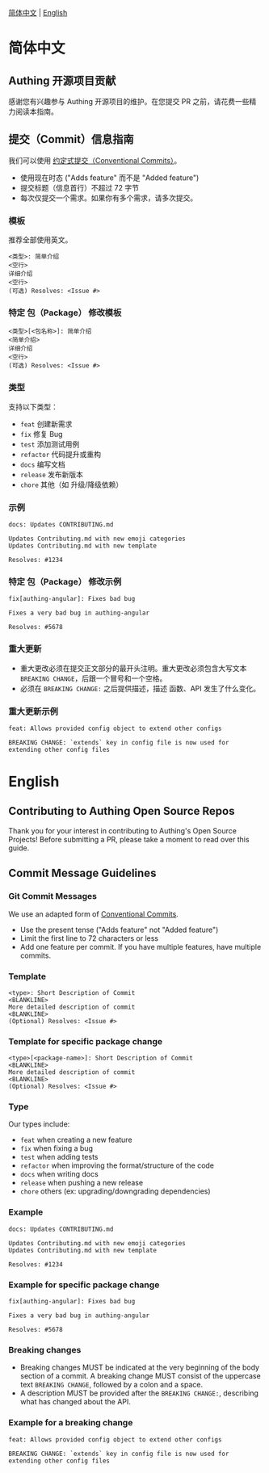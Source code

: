 [简体中文](#简体中文) | [English](#English)

# 简体中文

## Authing 开源项目贡献

感谢您有兴趣参与 Authing 开源项目的维护。在您提交 PR 之前，请花费一些精力阅读本指南。

## 提交（Commit）信息指南

我们可以使用 [约定式提交（Conventional Commits）](http://conventionalcommits.org/)。

- 使用现在时态 ("Adds feature" 而不是 "Added feature")
- 提交标题（信息首行）不超过 72 字节
- 每次仅提交一个需求。如果你有多个需求，请多次提交。

### 模板

推荐全部使用英文。

    <类型>: 简单介绍
    <空行>
    详细介绍
    <空行>
    (可选) Resolves: <Issue #>

### 特定 包（Package） 修改模板

    <类型>[<包名称>]: 简单介绍
    <简单介绍>
    详细介绍
    <空行>
    (可选) Resolves: <Issue #>

### 类型

支持以下类型：

- `feat` 创建新需求
- `fix` 修复 Bug
- `test` 添加测试用例
- `refactor` 代码提升或重构
- `docs` 编写文档
- `release` 发布新版本
- `chore` 其他（如 升级/降级依赖）

### 示例

    docs: Updates CONTRIBUTING.md

    Updates Contributing.md with new emoji categories
    Updates Contributing.md with new template

    Resolves: #1234

### 特定 包（Package） 修改示例

    fix[authing-angular]: Fixes bad bug

    Fixes a very bad bug in authing-angular

    Resolves: #5678

### 重大更新

- 重大更改必须在提交正文部分的最开头注明。重大更改必须包含大写文本 `BREAKING CHANGE`，后跟一个冒号和一个空格。
- 必须在 `BREAKING CHANGE:` 之后提供描述，描述 函数、API 发生了什么变化。

### 重大更新示例

    feat: Allows provided config object to extend other configs

    BREAKING CHANGE: `extends` key in config file is now used for extending other config files

# English

## Contributing to Authing Open Source Repos

Thank you for your interest in contributing to Authing's Open Source Projects! Before submitting a PR, please take a moment to read over this guide.

## Commit Message Guidelines

### Git Commit Messages

We use an adapted form of [Conventional Commits](http://conventionalcommits.org/).

- Use the present tense ("Adds feature" not "Added feature")
- Limit the first line to 72 characters or less
- Add one feature per commit. If you have multiple features, have multiple commits.

### Template

    <type>: Short Description of Commit
    <BLANKLINE>
    More detailed description of commit
    <BLANKLINE>
    (Optional) Resolves: <Issue #>

### Template for specific package change

    <type>[<package-name>]: Short Description of Commit
    <BLANKLINE>
    More detailed description of commit
    <BLANKLINE>
    (Optional) Resolves: <Issue #>

### Type

Our types include:

- `feat` when creating a new feature
- `fix` when fixing a bug
- `test` when adding tests
- `refactor` when improving the format/structure of the code
- `docs` when writing docs
- `release` when pushing a new release
- `chore` others (ex: upgrading/downgrading dependencies)

### Example

    docs: Updates CONTRIBUTING.md

    Updates Contributing.md with new emoji categories
    Updates Contributing.md with new template

    Resolves: #1234

### Example for specific package change

    fix[authing-angular]: Fixes bad bug

    Fixes a very bad bug in authing-angular

    Resolves: #5678

### Breaking changes

- Breaking changes MUST be indicated at the very beginning of the body section of a commit. A breaking change MUST consist of the uppercase text `BREAKING CHANGE`, followed by a colon and a space.
- A description MUST be provided after the `BREAKING CHANGE:`, describing what has changed about the API.

### Example for a breaking change

    feat: Allows provided config object to extend other configs

    BREAKING CHANGE: `extends` key in config file is now used for extending other config files
